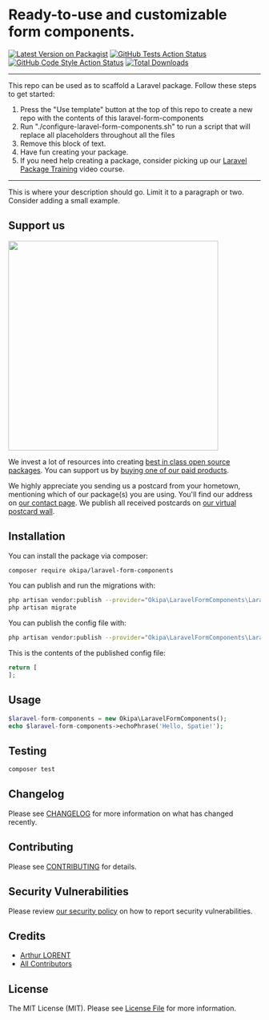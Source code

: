 # Ready-to-use and customizable form components.

[![Latest Version on Packagist](https://img.shields.io/packagist/v/okipa/laravel-form-components.svg?style=flat-square)](https://packagist.org/packages/okipa/laravel-form-components)
[![GitHub Tests Action Status](https://img.shields.io/github/workflow/status/okipa/laravel-form-components/run-tests?label=tests)](https://github.com/okipa/laravel-form-components/actions?query=workflow%3Arun-tests+branch%3Amain)
[![GitHub Code Style Action Status](https://img.shields.io/github/workflow/status/okipa/laravel-form-components/Check%20&%20fix%20styling?label=code%20style)](https://github.com/okipa/laravel-form-components/actions?query=workflow%3A"Check+%26+fix+styling"+branch%3Amain)
[![Total Downloads](https://img.shields.io/packagist/dt/okipa/laravel-form-components.svg?style=flat-square)](https://packagist.org/packages/okipa/laravel-form-components)

---
This repo can be used as to scaffold a Laravel package. Follow these steps to get started:

1. Press the "Use template" button at the top of this repo to create a new repo with the contents of this laravel-form-components
2. Run "./configure-laravel-form-components.sh" to run a script that will replace all placeholders throughout all the files
3. Remove this block of text.
4. Have fun creating your package.
5. If you need help creating a package, consider picking up our <a href="https://laravelpackage.training">Laravel Package Training</a> video course.
---

This is where your description should go. Limit it to a paragraph or two. Consider adding a small example.

## Support us

[<img src="https://github-ads.s3.eu-central-1.amazonaws.com/laravel-form-components.jpg?t=1" width="419px" />](https://spatie.be/github-ad-click/laravel-form-components)

We invest a lot of resources into creating [best in class open source packages](https://spatie.be/open-source). You can support us by [buying one of our paid products](https://spatie.be/open-source/support-us).

We highly appreciate you sending us a postcard from your hometown, mentioning which of our package(s) you are using. You'll find our address on [our contact page](https://spatie.be/about-us). We publish all received postcards on [our virtual postcard wall](https://spatie.be/open-source/postcards).

## Installation

You can install the package via composer:

```bash
composer require okipa/laravel-form-components
```

You can publish and run the migrations with:

```bash
php artisan vendor:publish --provider="Okipa\LaravelFormComponents\LaravelFormComponentsServiceProvider" --tag="laravel-form-components-migrations"
php artisan migrate
```

You can publish the config file with:
```bash
php artisan vendor:publish --provider="Okipa\LaravelFormComponents\LaravelFormComponentsServiceProvider" --tag="laravel-form-components-config"
```

This is the contents of the published config file:

```php
return [
];
```

## Usage

```php
$laravel-form-components = new Okipa\LaravelFormComponents();
echo $laravel-form-components->echoPhrase('Hello, Spatie!');
```

## Testing

```bash
composer test
```

## Changelog

Please see [CHANGELOG](CHANGELOG.md) for more information on what has changed recently.

## Contributing

Please see [CONTRIBUTING](.github/CONTRIBUTING.md) for details.

## Security Vulnerabilities

Please review [our security policy](../../security/policy) on how to report security vulnerabilities.

## Credits

- [Arthur LORENT](https://github.com/Okipa)
- [All Contributors](../../contributors)

## License

The MIT License (MIT). Please see [License File](LICENSE.md) for more information.
